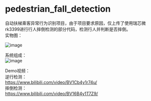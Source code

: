 # pedestrian_fall_detection
自动扶梯乘客异常行为识别项目，由于项目要求原因，仅上传了使用瑞芯微rk3399进行行人摔倒检测的部分代码，检测行人并判断是否摔倒。   
实物图：   

![image](https://user-images.githubusercontent.com/38394496/127725712-a6a07f34-2218-4892-8f56-827bf5935098.png)   

系统组成：   
![image](https://user-images.githubusercontent.com/38394496/127725778-ef338a68-8fdd-4ea7-8441-564972cb59b8.png)  

Demo视频：   
逆行检测：   
https://www.bilibili.com/video/BV1Cb4y1r74u/   
摔倒检测：   
https://www.bilibili.com/video/BV16B4y1T7Z9/   


